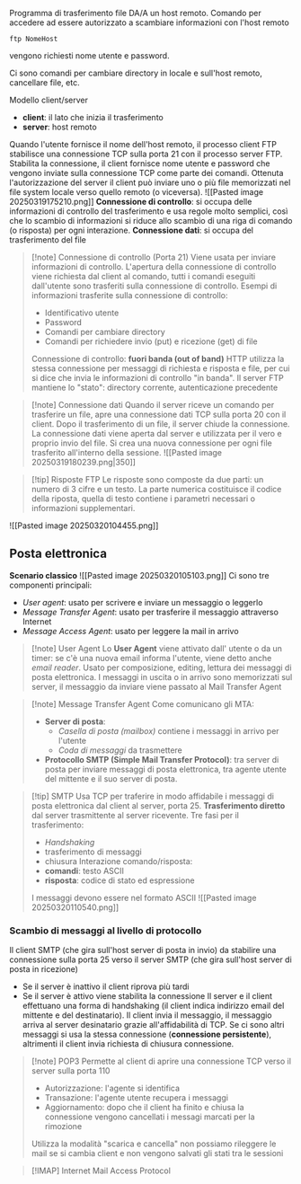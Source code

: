 Programma di trasferimento file DA/A un host remoto. Comando per accedere ad essere autorizzato a scambiare informazioni  con l'host remoto
```
ftp NomeHost
```
vengono richiesti nome utente e password.

Ci sono comandi per cambiare directory in locale e sull'host remoto, cancellare file, etc.

Modello client/server
- **client**: il lato che inizia il trasferimento
- **server**: host remoto

Quando l'utente fornisce il nome dell'host remoto, il processo client FTP stabilisce una connessione TCP sulla porta 21 con il processo server FTP.
Stabilita la connessione, il client fornisce nome utente e password che vengono inviate sulla connessione TCP come parte dei comandi.
Ottenuta l'autorizzazione del server il client può inviare uno o più file memorizzati nel file system locale verso quello remoto (o viceversa).
![[Pasted image 20250319175210.png]]
**Connessione di controllo**: si occupa delle informazioni di controllo del trasferimento e usa regole molto semplici, così che lo scambio di informazioni si riduce allo scambio di una riga di comando (o risposta) per ogni interazione.
**Connessione dati**: si occupa del trasferimento del file

>[!note] Connessione di controllo
>(Porta 21) Viene usata per inviare informazioni di controllo. L'apertura della connessione di controllo viene richiesta dal client al comando, tutti i comandi eseguiti dall'utente sono trasferiti sulla connessione di controllo. 
>Esempi di informazioni trasferite sulla connessione di controllo:
>- Identificativo utente
>- Password
>- Comandi per cambiare directory
>- Comandi per richiedere invio (put) e ricezione (get) di file
>
>Connessione di controllo: **fuori banda (out of band)** 
>HTTP utilizza la stessa connessione per messaggi di richiesta e risposta e file, per cui si dice che invia le informazioni di controllo "in banda". Il server FTP mantiene lo "stato": directory corrente, autenticazione precedente

>[!note] Connessione dati
>Quando il server riceve un comando per trasferire un file, apre una connessione dati TCP sulla porta 20 con il client. Dopo il trasferimento di un file, il server chiude la connessione.
>La connessione dati viene aperta dal server e utilizzata per il vero e proprio invio del file. Si crea una nuova connessione per ogni file trasferito all'interno della sessione. ![[Pasted image 20250319180239.png|350]]

>[!tip] Risposte FTP
>Le risposte sono composte da due parti: un numero di 3 cifre e un testo. La parte numerica costituisce il codice della riposta, quella di testo contiene i parametri necessari o informazioni supplementari. 

![[Pasted image 20250320104455.png]]
## Posta elettronica
**Scenario classico**
![[Pasted image 20250320105103.png]]
Ci sono tre componenti principali:
- *User agent*: usato per scrivere e inviare un messaggio o leggerlo
- *Message Transfer Agent*: usato per trasferire il messaggio attraverso Internet
- *Message Access Agent*: usato per leggere la mail in arrivo
>[!note] User Agent
>Lo **User Agent** viene attivato dall' utente o da un timer: se c'è una nuova email informa l'utente, viene detto anche *email reader*. 
>Usato per composizione, editing, lettura dei messaggi di posta elettronica.
>I messaggi in uscita o in arrivo sono memorizzati sul server, il messaggio da inviare viene passato al Mail Transfer Agent

>[!note] Message Transfer Agent
> Come comunicano gli MTA:
> - **Server di posta**:
> 	-  *Casella di posta (mailbox)* contiene i messaggi in arrivo per l'utente
> 	- *Coda di messaggi* da trasmettere 
> - **Protocollo SMTP (Simple Mail Transfer Protocol)**: tra server di posta per inviare messaggi di posta elettronica, tra agente utente del mittente e il suo server di posta.

>[!tip] SMTP
>Usa TCP per traferire in modo affidabile i messaggi di posta elettronica dal client al server, porta 25. 
>**Trasferimento diretto** dal server trasmittente al server ricevente.
>Tre fasi per il trasferimento:
>- *Handshaking*
>- trasferimento di messaggi
>- chiusura
>Interazione comando/risposta:
>- **comandi**: testo ASCII
>- **risposta**: codice di stato ed espressione
>
>I messaggi devono essere nel formato ASCII
>![[Pasted image 20250320110540.png]]

### Scambio di messaggi al livello di protocollo
Il client SMTP (che gira sull'host server di posta in invio) da stabilire una connessione sulla porta 25 verso il server SMTP (che gira sull'host server di posta in ricezione)
- Se il server è inattivo il client riprova più tardi
- Se il server è attivo viene stabilita la connessione
Il server e il client effettuano una forma di handshaking (il client indica indirizzo email del mittente e del destinatario).
Il client invia il messaggio, il messaggio arriva al server desinatario grazie all'affidabilità di TCP.
Se ci sono altri messaggi si usa la stessa connessione (**connessione persistente**), altrimenti il client invia richiesta di chiusura connessione.
 

>[!note] POP3
>Permette al client di aprire una connessione TCP verso il server sulla porta 110
>- Autorizzazione: l'agente si identifica
>- Transazione: l'agente utente recupera i messaggi
>- Aggiornamento: dopo che il client ha finito e chiusa la connessione vengono cancellati i messagi marcati per la rimozione
>
>Utilizza la modalità "scarica e cancella" non possiamo rileggere le mail se si cambia client e non vengono salvati gli stati tra le sessioni

>[!IMAP] Internet Mail Access Protocol
>